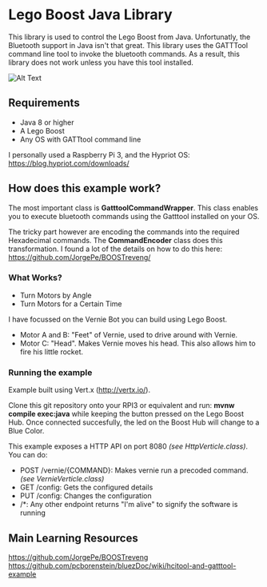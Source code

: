 # Lego Boost Java Library
This library is used to control the Lego Boost from Java.
Unfortunatly, the Bluetooth support in Java isn't that great.
This library uses the GATTTool command line tool to invoke the bluetooth commands.
As a result, this library does not work unless you have this tool installed.

![Alt Text](https://github.com/TomCools/BoostThatJava/blob/master/static/vernie.gif)

## Requirements
- Java 8 or higher
- A Lego Boost
- Any OS with GATTtool command line

I personally used a Raspberry Pi 3, and the Hypriot OS: https://blog.hypriot.com/downloads/

## How does this example work?
The most important class is **GatttoolCommandWrapper**. This class enables you to execute bluetooth commands using the Gatttool installed on your OS.

The tricky part however are encoding the commands into the required Hexadecimal commands. The **CommandEncoder** class does this transformation.
I found a lot of the details on how to do this here: https://github.com/JorgePe/BOOSTreveng/

### What Works?
- Turn Motors by Angle
- Turn Motors for a Certain Time

I have focussed on the Vernie Bot you can build using Lego Boost. 
- Motor A and B: "Feet" of Vernie, used to drive around with Vernie.
- Motor C: "Head". Makes Vernie moves his head. This also allows him to fire his little rocket.

### Running the example
Example built using Vert.x (http://vertx.io/).

Clone this git repository onto your RPI3 or equivalent and run:
**mvnw compile exec:java** while keeping the button pressed on the Lego Boost Hub.
Once connected succesfully, the led on the Boost Hub will change to a Blue Color.

This example exposes a HTTP API on port 8080 _(see HttpVerticle.class)_.
You can do:

- POST /vernie/{COMMAND}: Makes vernie run a precoded command. _(see VernieVerticle.class)_
- GET /config: Gets the configured details
- PUT /config: Changes the configuration
- /*: Any other endpoint returns "I'm alive" to signify the software is running

## Main Learning Resources
https://github.com/JorgePe/BOOSTreveng  
https://github.com/pcborenstein/bluezDoc/wiki/hcitool-and-gatttool-example  
